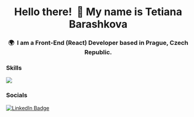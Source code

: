 <h1 align="center">Hello there!&nbsp;&nbsp;👋 My name is Tetiana Barashkova</h1>
<h3 align="center">🌍  I am a Front-End (React) Developer based in Prague, Czech Republic.</h3>

### Skills

<p>
  <a href="https://skillicons.dev">
    <img src="https://skillicons.dev/icons?i=html,css,js,react,bootstrap,styledcomponents" />
  </a>
</p>

### Socials

<div id="badges">
  <a href="https://www.linkedin.com/in/tetiana-barashkova/">
    <img src="https://img.shields.io/badge/LinkedIn-0077B5?style=for-the-badge&logo=linkedin&logoColor=white" alt="LinkedIn Badge"/>
  </a>
</div>
